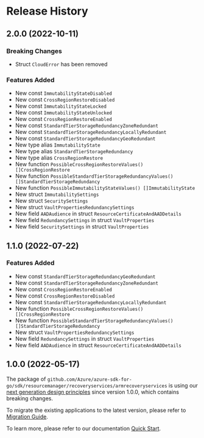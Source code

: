 # Release History

## 2.0.0 (2022-10-11)
### Breaking Changes

- Struct `CloudError` has been removed

### Features Added

- New const `ImmutabilityStateDisabled`
- New const `CrossRegionRestoreDisabled`
- New const `ImmutabilityStateLocked`
- New const `ImmutabilityStateUnlocked`
- New const `CrossRegionRestoreEnabled`
- New const `StandardTierStorageRedundancyZoneRedundant`
- New const `StandardTierStorageRedundancyLocallyRedundant`
- New const `StandardTierStorageRedundancyGeoRedundant`
- New type alias `ImmutabilityState`
- New type alias `StandardTierStorageRedundancy`
- New type alias `CrossRegionRestore`
- New function `PossibleCrossRegionRestoreValues() []CrossRegionRestore`
- New function `PossibleStandardTierStorageRedundancyValues() []StandardTierStorageRedundancy`
- New function `PossibleImmutabilityStateValues() []ImmutabilityState`
- New struct `ImmutabilitySettings`
- New struct `SecuritySettings`
- New struct `VaultPropertiesRedundancySettings`
- New field `AADAudience` in struct `ResourceCertificateAndAADDetails`
- New field `RedundancySettings` in struct `VaultProperties`
- New field `SecuritySettings` in struct `VaultProperties`


## 1.1.0 (2022-07-22)
### Features Added

- New const `StandardTierStorageRedundancyGeoRedundant`
- New const `StandardTierStorageRedundancyZoneRedundant`
- New const `CrossRegionRestoreEnabled`
- New const `CrossRegionRestoreDisabled`
- New const `StandardTierStorageRedundancyLocallyRedundant`
- New function `PossibleCrossRegionRestoreValues() []CrossRegionRestore`
- New function `PossibleStandardTierStorageRedundancyValues() []StandardTierStorageRedundancy`
- New struct `VaultPropertiesRedundancySettings`
- New field `RedundancySettings` in struct `VaultProperties`
- New field `AADAudience` in struct `ResourceCertificateAndAADDetails`


## 1.0.0 (2022-05-17)

The package of `github.com/Azure/azure-sdk-for-go/sdk/resourcemanager/recoveryservices/armrecoveryservices` is using our [next generation design principles](https://azure.github.io/azure-sdk/general_introduction.html) since version 1.0.0, which contains breaking changes.

To migrate the existing applications to the latest version, please refer to [Migration Guide](https://aka.ms/azsdk/go/mgmt/migration).

To learn more, please refer to our documentation [Quick Start](https://aka.ms/azsdk/go/mgmt).